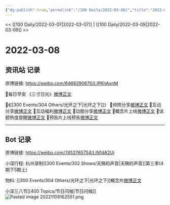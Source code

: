 ```yaml
---
{"dg-publish":true,"permalink":"/100 Daily/2022-03-08/","title":"2022-03-08","created":"2022-11-09T02:43:18.000+08:00","updated":"2023-04-11T14:46:34.000+08:00"}
---
```



<< [[100 Daily/2022-03-07\|2022-03-07]] | [[100 Daily/2022-03-09\|2022-03-09]] >>

# 2022-03-08

## 资讯站 记录

原博链接: https://weibo.com/6466290670/LiPKhAxnM

🌟每日早安
《三寸日光》[微博正文](https://m.weibo.cn/6466290670/4744656431351304)

🌟《[[300 Events/304 Others/光环之下\|光环之下]]》
🌱帅照分享[微博正文](https://m.weibo.cn/6466290670/4744749556960738)
🌱互动分享[微博正文](https://m.weibo.cn/6466290670/4744764408204193)
🌱互动福利[微博正文](https://m.weibo.cn/6466290670/4744826920633177)
🌱动图分享[微博正文](https://m.weibo.cn/6466290670/4744827754778263)
🌱概念片上线[微博正文](https://m.weibo.cn/6466290670/4744702383096393)
🌱话题热度提醒[微博正文](https://m.weibo.cn/6466290670/4744722973722709)
🌱预告片上线预告[微博正文](https://m.weibo.cn/6466290670/4744799233507434)

---
## Bot 记录

原博链接: https://weibo.com/7452765754/LiN1dA2Uj

小深行程:
杭州录制[[300 Events/302 Shows/天赐的声音\|天赐的声音]]第三季(4期下5期上)

物料:
[[300 Events/304 Others/光环之下\|光环之下]]概念片[微博正文](https://weibo.com/detail/4744701288382906)

小深三八节[[400 Topics/节日问候\|节日问候]]
![Pasted image 20221109162551.png](/img/user/Attachments/Pasted%20image%2020221109162551.png)
